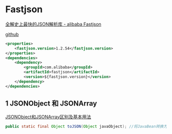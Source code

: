 # Fastjson

[全解史上最快的JSON解析库 - alibaba Fastjson](https://www.cnblogs.com/jajian/p/10051901.html)

[github](https://github.com/alibaba/fastjson)

```xml
<properties>
    <fastjson.version>1.2.54</fastjson.version>
</properties>
<dependencies>
    <dependency>
        <groupId>com.alibaba</groupId>
        <artifactId>fastjson</artifactId>
        <version>${fastjson.version}</version>
    </dependency>
</dependencies>
```

## 1 JSONObject 和 JSONArray

[JSONObject和JSONArray区别及基本用法](https://www.cnblogs.com/QW-lzm/p/10703618.html)

```java
public static final Object toJSON(Object javaObject); //将JavaBean转换为JSONObject或者JSONArray。
```
